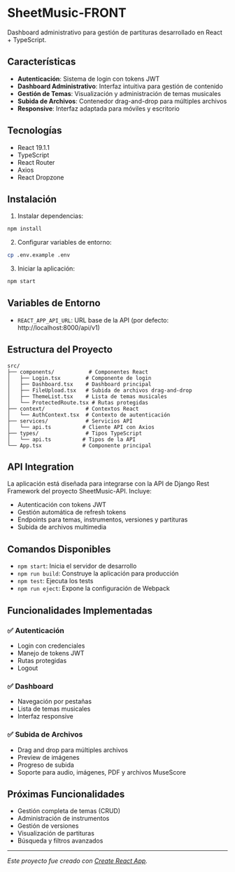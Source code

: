 # SheetMusic-FRONT

Dashboard administrativo para gestión de partituras desarrollado en React + TypeScript.

## Características

- **Autenticación**: Sistema de login con tokens JWT
- **Dashboard Administrativo**: Interfaz intuitiva para gestión de contenido
- **Gestión de Temas**: Visualización y administración de temas musicales
- **Subida de Archivos**: Contenedor drag-and-drop para múltiples archivos
- **Responsive**: Interfaz adaptada para móviles y escritorio

## Tecnologías

- React 19.1.1
- TypeScript
- React Router
- Axios
- React Dropzone

## Instalación

1. Instalar dependencias:
```bash
npm install
```

2. Configurar variables de entorno:
```bash
cp .env.example .env
```

3. Iniciar la aplicación:
```bash
npm start
```

## Variables de Entorno

- `REACT_APP_API_URL`: URL base de la API (por defecto: http://localhost:8000/api/v1)

## Estructura del Proyecto

```
src/
├── components/           # Componentes React
│   ├── Login.tsx        # Componente de login
│   ├── Dashboard.tsx    # Dashboard principal
│   ├── FileUpload.tsx   # Subida de archivos drag-and-drop
│   ├── ThemeList.tsx    # Lista de temas musicales
│   └── ProtectedRoute.tsx # Rutas protegidas
├── context/             # Contextos React
│   └── AuthContext.tsx  # Contexto de autenticación
├── services/            # Servicios API
│   └── api.ts          # Cliente API con Axios
├── types/               # Tipos TypeScript
│   └── api.ts          # Tipos de la API
└── App.tsx             # Componente principal
```

## API Integration

La aplicación está diseñada para integrarse con la API de Django Rest Framework del proyecto SheetMusic-API. Incluye:

- Autenticación con tokens JWT
- Gestión automática de refresh tokens
- Endpoints para temas, instrumentos, versiones y partituras
- Subida de archivos multimedia

## Comandos Disponibles

- `npm start`: Inicia el servidor de desarrollo
- `npm run build`: Construye la aplicación para producción
- `npm test`: Ejecuta los tests
- `npm run eject`: Expone la configuración de Webpack

## Funcionalidades Implementadas

### ✅ Autenticación
- Login con credenciales
- Manejo de tokens JWT
- Rutas protegidas
- Logout

### ✅ Dashboard
- Navegación por pestañas
- Lista de temas musicales
- Interfaz responsive

### ✅ Subida de Archivos
- Drag and drop para múltiples archivos
- Preview de imágenes
- Progreso de subida
- Soporte para audio, imágenes, PDF y archivos MuseScore

## Próximas Funcionalidades

- Gestión completa de temas (CRUD)
- Administración de instrumentos
- Gestión de versiones
- Visualización de partituras
- Búsqueda y filtros avanzados

---

*Este proyecto fue creado con [Create React App](https://github.com/facebook/create-react-app).*
